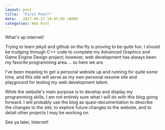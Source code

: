 ```yaml
---
layout: post
title:  "First Post!"
date:   2017-09-27 19:45:09 +0000
categories: Web Post
---
```


What's up internet!

Trying to learn jekyll and github on the fly is proving to be quite fun. I should be trudging through C++ code to complete my Advanced
Graphics and Game Engine Design project; however, web development has always been my favorite programming area.... so here we are. 

I've been meaning to get a personal website up and running for quite some time, and this site will serve as my own personal resume site and
playground for testing my web development talent. 

While the website's main purpose is to develop and display my programming skills, I am not entirely sure what I will do with this blog
going forward. I will probably use the blog as quasi-documentation to describe the changes to the site, to explore future changes to the 
website, and to detail other projects I may be working on.

See ya later, Internet!
